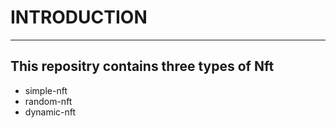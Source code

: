 # INTRODUCTION
_________________________________________________________________________________________________________________________________________________________________________________________________________________
## This repositry contains three types of Nft
* simple-nft
* random-nft
* dynamic-nft
